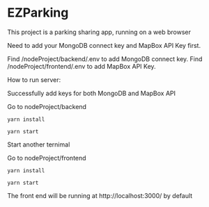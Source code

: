 # EZParking
This project is a parking sharing app, running on a web browser

Need to add your MongoDB connect key and MapBox API Key first.

Find /nodeProject/backend/.env to add MongoDB connect key.
Find /nodeProject/frontend/.env to add MapBox API Key.

How to run server:

Successfully add keys for both MongoDB and MapBox API

Go to nodeProject/backend

```
yarn install
```
```
yarn start
```

Start another ternimal

Go to nodeProject/frontend

```
yarn install
```
```
yarn start
```

The front end will be running at http://localhost:3000/ by default
